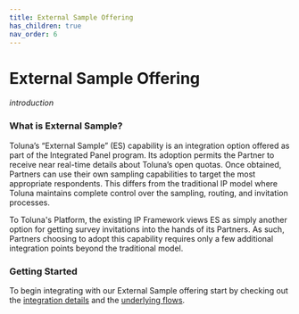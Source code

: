 ```yaml
---
title: External Sample Offering
has_children: true
nav_order: 6
---
```


# External Sample Offering

*introduction*

### What is External Sample?

Toluna’s “External Sample” (ES) capability is an integration option offered as part of the Integrated Panel program. Its adoption permits the Partner to receive near real-time details about Toluna’s open quotas. Once obtained, Partners can use their own sampling capabilities to target the most appropriate respondents. This differs from the traditional IP model where Toluna maintains complete control over the sampling, routing, and invitation processes.

To Toluna's Platform, the existing IP Framework views ES as simply another option for getting survey invitations into the hands of its Partners. As such, Partners choosing to adopt this capability requires only a few additional integration points beyond the traditional model.


### Getting Started

To begin integrating with our External Sample offering start by checking out the [integration details](/externalsample/integrationdetails) and the [underlying flows](/externalsample/standardflow).